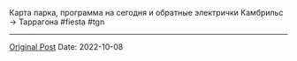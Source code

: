 Карта парка, программа на сегодня и обратные электрички Камбрильс -> Таррагона #fiesta #tgn

---
[Original Post](https://t.me/lev2tarragona/329)
Date: 2022-10-08

